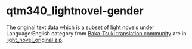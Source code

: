 # qtm340_lightnovel-gender

The original text data which is a subset of light novels under Language:English category from [Baka-Tsuki translation community](https://www.baka-tsuki.org/project/index.php?title=Main_Page) are in [light_novel_original.zip](https://github.com/kristinagxy/qtm340_lightnovel-gender/edit/main/light_novel_original.zip).
